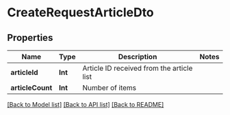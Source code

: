 # CreateRequestArticleDto

## Properties
Name | Type | Description | Notes
------------ | ------------- | ------------- | -------------
**articleId** | **Int** | Article ID received from the article list | 
**articleCount** | **Int** | Number of items | 

[[Back to Model list]](../README.md#documentation-for-models) [[Back to API list]](../README.md#documentation-for-api-endpoints) [[Back to README]](../README.md)


